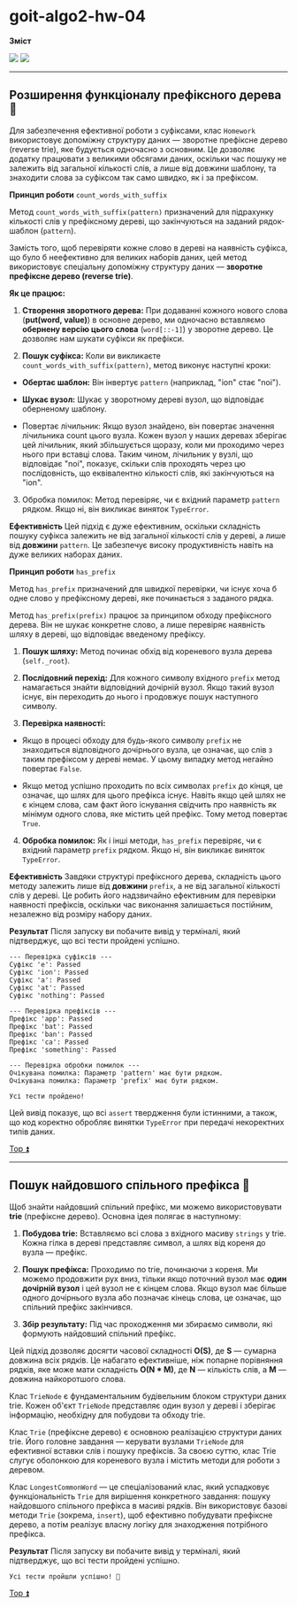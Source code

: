 <a id="top"></a>

# goit-algo2-hw-04

**Зміст**

<a href="#1"><img src="https://img.shields.io/badge/Розширення функціоналу префіксного дерева-512BD4?style=for-the-badge"/></a> <a href="#2"><img src="https://img.shields.io/badge/Пошук найдовшого спільного префікса-ECD53F?style=for-the-badge"/></a>

---

<a id="1"></a>

## Розширення функціоналу префіксного дерева 🌳

Для забезпечення ефективної роботи з суфіксами, клас ```Homework``` використовує допоміжну структуру даних — зворотне префіксне дерево (reverse trie), яке будується одночасно з основним. Це дозволяє додатку працювати з великими обсягами даних, оскільки час пошуку не залежить від загальної кількості слів, а лише від довжини шаблону, та знаходити слова за суфіксом так само швидко, як і за префіксом.

**Принцип роботи** ```count_words_with_suffix```

Метод ```count_words_with_suffix(pattern)``` призначений для підрахунку кількості слів у префіксному дереві, що закінчуються на заданий рядок-шаблон (```pattern```).

Замість того, щоб перевіряти кожне слово в дереві на наявність суфікса, що було б неефективно для великих наборів даних, цей метод використовує спеціальну допоміжну структуру даних — **зворотне префіксне дерево (reverse trie)**.

**Як це працює:**

1. **Створення зворотного дерева:** При додаванні кожного нового слова (**put(word, value)**) в основне дерево, ми одночасно вставляємо **обернену версію цього слова** (```word[::-1]```) у зворотне дерево. Це дозволяє нам шукати суфікси як префікси.

2. **Пошук суфікса:** Коли ви викликаєте ```count_words_with_suffix(pattern)```, метод виконує наступні кроки:

- **Обертає шаблон:** Він інвертує ```pattern``` (наприклад, "ion" стає "noi").

- **Шукає вузол:** Шукає у зворотному дереві вузол, що відповідає оберненому шаблону.

- Повертає лічильник: Якщо вузол знайдено, він повертає значення лічильника count цього вузла. Кожен вузол у наших деревах зберігає цей лічильник, який збільшується щоразу, коли ми проходимо через нього при вставці слова. Таким чином, лічильник у вузлі, що відповідає "noi", показує, скільки слів проходять через цю послідовність, що еквівалентно кількості слів, які закінчуються на "ion".

3. Обробка помилок: Метод перевіряє, чи є вхідний параметр ```pattern``` рядком. Якщо ні, він викликає виняток ```TypeError```.

**Ефективність**
Цей підхід є дуже ефективним, оскільки складність пошуку суфікса залежить не від загальної кількості слів у дереві, а лише від **довжини** ```pattern```. Це забезпечує високу продуктивність навіть на дуже великих наборах даних.

**Принцип роботи** ```has_prefix```

Метод ```has_prefix``` призначений для швидкої перевірки, чи існує хоча б одне слово у префіксному дереві, яке починається з заданого рядка.

Метод ```has_prefix(prefix)``` працює за принципом обходу префіксного дерева. Він не шукає конкретне слово, а лише перевіряє наявність шляху в дереві, що відповідає введеному префіксу.

1. **Пошук шляху:** Метод починає обхід від кореневого вузла дерева (```self._root```).

2. **Послідовний перехід:** Для кожного символу вхідного ```prefix``` метод намагається знайти відповідний дочірній вузол. Якщо такий вузол існує, він переходить до нього і продовжує пошук наступного символу.

3. **Перевірка наявності:**

- Якщо в процесі обходу для будь-якого символу ```prefix``` не знаходиться відповідного дочірнього вузла, це означає, що слів з таким префіксом у дереві немає. У цьому випадку метод негайно повертає ```False```.

- Якщо метод успішно проходить по всіх символах ```prefix``` до кінця, це означає, що шлях для цього префікса існує. Навіть якщо цей шлях не є кінцем слова, сам факт його існування свідчить про наявність як мінімум одного слова, яке містить цей префікс. Тому метод повертає ```True```.

4. **Обробка помилок:** Як і інші методи, ```has_prefix``` перевіряє, чи є вхідний параметр ```prefix``` рядком. Якщо ні, він викликає виняток ```TypeError```.

**Ефективність**
Завдяки структурі префіксного дерева, складність цього методу залежить лише від **довжини** ```prefix```, а не від загальної кількості слів у дереві. Це робить його надзвичайно ефективним для перевірки наявності префіксів, оскільки час виконання залишається постійним, незалежно від розміру набору даних.

**Результат**
Після запуску ви побачите вивід у терміналі, який підтверджує, що всі тести пройдені успішно.
```
--- Перевірка суфіксів ---
Суфікс 'e': Passed
Суфікс 'ion': Passed
Суфікс 'a': Passed
Суфікс 'at': Passed
Суфікс 'nothing': Passed

--- Перевірка префіксів ---
Префікс 'app': Passed
Префікс 'bat': Passed
Префікс 'ban': Passed
Префікс 'ca': Passed
Префікс 'something': Passed

--- Перевірка обробки помилок ---
Очікувана помилка: Параметр 'pattern' має бути рядком.
Очікувана помилка: Параметр 'prefix' має бути рядком.

Усі тести пройдено!
```
Цей вивід показує, що всі ```assert``` твердження були істинними, а також, що код коректно обробляє винятки ```TypeError``` при передачі некоректних типів даних.

[Top :arrow_double_up:](#top)

---

<a id="2"></a>

## Пошук найдовшого спільного префікса 🧐

Щоб знайти найдовший спільний префікс, ми можемо використовувати **trie** (префіксне дерево). Основна ідея полягає в наступному:

1. **Побудова trie:** Вставляємо всі слова з вхідного масиву ```strings``` у trie. Кожна гілка в дереві представляє символ, а шлях від кореня до вузла — префікс.

2. **Пошук префікса:** Проходимо по trie, починаючи з кореня. Ми можемо продовжити рух вниз, тільки якщо поточний вузол має **один дочірній вузол** і цей вузол не є кінцем слова. Якщо вузол має більше одного дочірнього вузла або позначає кінець слова, це означає, що спільний префікс закінчився.

3. **Збір результату:** Під час проходження ми збираємо символи, які формують найдовший спільний префікс.

Цей підхід дозволяє досягти часової складності **O(S)**, де **S** — сумарна довжина всіх рядків. Це набагато ефективніше, ніж попарне порівняння рядків, яке може мати складність **O(N * M)**, де **N** — кількість слів, а **M** — довжина найкоротшого слова.

Клас ```TrieNode``` є фундаментальним будівельним блоком структури даних trie. Кожен об'єкт ```TrieNode``` представляє один вузол у дереві і зберігає інформацію, необхідну для побудови та обходу trie.

Клас ```Trie``` (префіксне дерево) є основною реалізацією структури даних trie. Його головне завдання — керувати вузлами ```TrieNode``` для ефективної вставки слів і пошуку префіксів. За своєю суттю, клас Trie слугує оболонкою для кореневого вузла і містить методи для роботи з деревом.

Клас ```LongestCommonWord``` — це спеціалізований клас, який успадковує функціональність ```Trie``` для вирішення конкретного завдання: пошуку найдовшого спільного префікса в масиві рядків. Він використовує базові методи ```Trie``` (зокрема, ```insert```), щоб ефективно побудувати префіксне дерево, а потім реалізує власну логіку для знаходження потрібного префікса.

**Результат**
Після запуску ви побачите вивід у терміналі, який підтверджує, що всі тести пройдені успішно.
```
Усі тести пройшли успішно! 🎉
```

[Top :arrow_double_up:](#top)